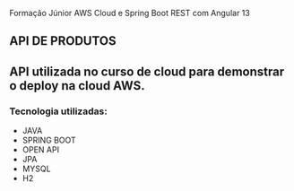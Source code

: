 Formação Júnior AWS Cloud e Spring Boot REST com Angular 13

## API DE PRODUTOS
## API utilizada no curso de cloud para demonstrar o deploy na cloud AWS.
### Tecnologia utilizadas:
- JAVA
- SPRING BOOT
- OPEN API
- JPA
- MYSQL
- H2

